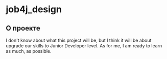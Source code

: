 # job4j_design

## О проекте

I don't know about what this project will be, 
but I think it will be about upgrade our
skills to Junior Developer level. 
As for me, I am ready to learn as much, 
as possible. 
